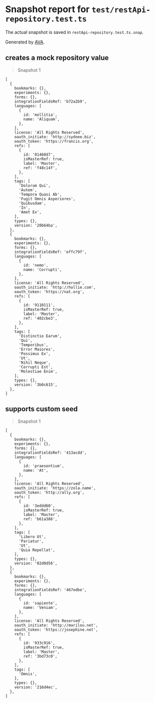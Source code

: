 # Snapshot report for `test/restApi-repository.test.ts`

The actual snapshot is saved in `restApi-repository.test.ts.snap`.

Generated by [AVA](https://avajs.dev).

## creates a mock repository value

> Snapshot 1

    [
      {
        bookmarks: {},
        experiments: {},
        forms: {},
        integrationFieldsRef: 'b72a2b9',
        languages: [
          {
            id: 'mollitia',
            name: 'Aliquam',
          },
        ],
        license: 'All Rights Reserved',
        oauth_initiate: 'http://sydnee.biz',
        oauth_token: 'https://francis.org',
        refs: [
          {
            id: '01460d7',
            isMasterRef: true,
            label: 'Master',
            ref: 'f48c14f',
          },
        ],
        tags: [
          'Dolorum Qui',
          'Autem',
          'Tempora Quasi Ab',
          'Fugit Omnis Asperiores',
          'Quibusdam',
          'In',
          'Amet Ex',
        ],
        types: {},
        version: '20b64ba',
      },
      {
        bookmarks: {},
        experiments: {},
        forms: {},
        integrationFieldsRef: 'effc79f',
        languages: [
          {
            id: 'nemo',
            name: 'Corrupti',
          },
        ],
        license: 'All Rights Reserved',
        oauth_initiate: 'http://hollie.com',
        oauth_token: 'https://nat.org',
        refs: [
          {
            id: '9110111',
            isMasterRef: true,
            label: 'Master',
            ref: '402cbe3',
          },
        ],
        tags: [
          'Distinctio Earum',
          'Qui',
          'Temporibus',
          'Error Maiores',
          'Possimus Ex',
          'Ut',
          'Nihil Neque',
          'Corrupti Est',
          'Molestiae Enim',
        ],
        types: {},
        version: '3b0c615',
      },
    ]

## supports custom seed

> Snapshot 1

    [
      {
        bookmarks: {},
        experiments: {},
        forms: {},
        integrationFieldsRef: '413acdd',
        languages: [
          {
            id: 'praesentium',
            name: 'At',
          },
        ],
        license: 'All Rights Reserved',
        oauth_initiate: 'https://zola.name',
        oauth_token: 'http://ally.org',
        refs: [
          {
            id: '3eddd60',
            isMasterRef: true,
            label: 'Master',
            ref: 'b61a386',
          },
        ],
        tags: [
          'Libero Ut',
          'Pariatur',
          'Ut',
          'Quia Repellat',
        ],
        types: {},
        version: '02d0d56',
      },
      {
        bookmarks: {},
        experiments: {},
        forms: {},
        integrationFieldsRef: '467edbe',
        languages: [
          {
            id: 'sapiente',
            name: 'Veniam',
          },
        ],
        license: 'All Rights Reserved',
        oauth_initiate: 'http://marilou.net',
        oauth_token: 'https://josephine.net',
        refs: [
          {
            id: '933c916',
            isMasterRef: true,
            label: 'Master',
            ref: '3bd73c0',
          },
        ],
        tags: [
          'Omnis',
        ],
        types: {},
        version: '216d4ec',
      },
    ]
